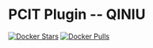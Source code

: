 # PCIT Plugin -- QINIU

[![Docker Stars](https://img.shields.io/docker/stars/pcit/qiniu.svg)](https://hub.docker.com/r/pcit/qiniu) [![Docker Pulls](https://img.shields.io/docker/pulls/pcit/qiniu.svg)](https://hub.docker.com/r/pcit/qiniu)
